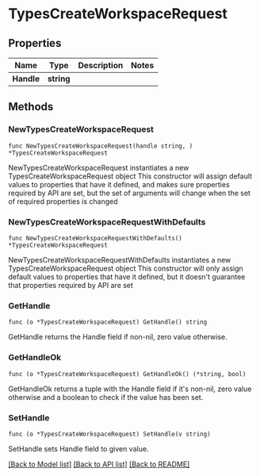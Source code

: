 # TypesCreateWorkspaceRequest

## Properties

Name | Type | Description | Notes
------------ | ------------- | ------------- | -------------
**Handle** | **string** |  | 

## Methods

### NewTypesCreateWorkspaceRequest

`func NewTypesCreateWorkspaceRequest(handle string, ) *TypesCreateWorkspaceRequest`

NewTypesCreateWorkspaceRequest instantiates a new TypesCreateWorkspaceRequest object
This constructor will assign default values to properties that have it defined,
and makes sure properties required by API are set, but the set of arguments
will change when the set of required properties is changed

### NewTypesCreateWorkspaceRequestWithDefaults

`func NewTypesCreateWorkspaceRequestWithDefaults() *TypesCreateWorkspaceRequest`

NewTypesCreateWorkspaceRequestWithDefaults instantiates a new TypesCreateWorkspaceRequest object
This constructor will only assign default values to properties that have it defined,
but it doesn't guarantee that properties required by API are set

### GetHandle

`func (o *TypesCreateWorkspaceRequest) GetHandle() string`

GetHandle returns the Handle field if non-nil, zero value otherwise.

### GetHandleOk

`func (o *TypesCreateWorkspaceRequest) GetHandleOk() (*string, bool)`

GetHandleOk returns a tuple with the Handle field if it's non-nil, zero value otherwise
and a boolean to check if the value has been set.

### SetHandle

`func (o *TypesCreateWorkspaceRequest) SetHandle(v string)`

SetHandle sets Handle field to given value.



[[Back to Model list]](../README.md#documentation-for-models) [[Back to API list]](../README.md#documentation-for-api-endpoints) [[Back to README]](../README.md)


